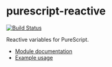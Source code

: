 purescript-reactive
=====================

[![Build Status](https://travis-ci.org/purescript-contrib/purescript-reactive.svg?branch=master)](https://travis-ci.org/purescript-contrib/purescript-reactive)

Reactive variables for PureScript.

- [Module documentation](docs/Module.md)
- [Example usage](examples/Test.purs)
